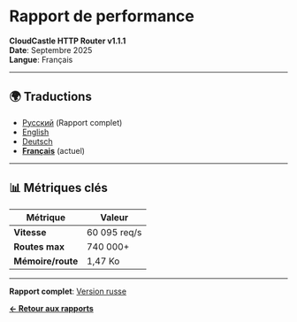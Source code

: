 # Rapport de performance

**CloudCastle HTTP Router v1.1.1**  
**Date**: Septembre 2025  
**Langue**: Français

---

## 🌍 Traductions

- [Русский](../../ru/reports/performance.md) (Rapport complet)
- [English](../../en/reports/performance.md)
- [Deutsch](../../de/reports/performance.md)
- **[Français](performance.md)** (actuel)

---

## 📊 Métriques clés

| Métrique | Valeur |
|----------|--------|
| **Vitesse** | 60 095 req/s |
| **Routes max** | 740 000+ |
| **Mémoire/route** | 1,47 Ko |

---

**Rapport complet**: [Version russe](../../ru/reports/performance.md)

**[← Retour aux rapports](tests.md)**


